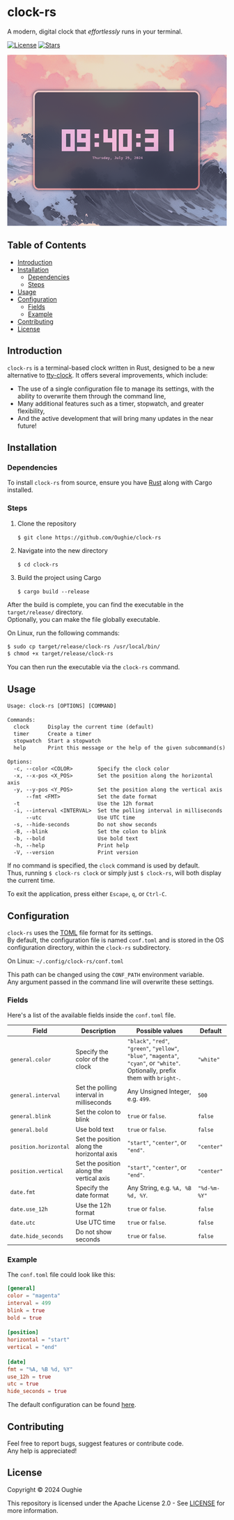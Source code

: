 # clock-rs

A modern, digital clock that _effortlessly_ runs in your terminal.

[![License](https://img.shields.io/github/license/Oughie/clock-rs)](LICENSE)
[![Stars](https://img.shields.io/github/stars/Oughie/clock-rs)](https://github.com/Oughie/clock-rs/stargazers)

![presentation](public/preview.png)

## Table of Contents

- [Introduction](#introduction)
- [Installation](#installation)
  - [Dependencies](#dependencies)
  - [Steps](#steps)
- [Usage](#usage)
- [Configuration](#configuration)
  - [Fields](#fields)
  - [Example](#example)
- [Contributing](#contributing)
- [License](#license)

## Introduction

`clock-rs` is a terminal-based clock written in Rust, designed to be a new alternative to [tty-clock](https://github.com/xorg62/tty-clock). It offers several improvements, which include:
- The use of a single configuration file to manage its settings, with the ability to overwrite them through the command line,
- Many additional features such as a timer, stopwatch, and greater flexibility,
- And the active development that will bring many updates in the near future!

## Installation

### Dependencies

To install `clock-rs` from source, ensure you have [Rust](https://www.rust-lang.org/) along with Cargo installed.

### Steps

1. Clone the repository

    `$ git clone https://github.com/Oughie/clock-rs`

2. Navigate into the new directory

    `$ cd clock-rs`

3. Build the project using Cargo

    `$ cargo build --release`

After the build is complete, you can find the executable in the `target/release/` directory.  
Optionally, you can make the file globally executable.

On Linux, run the following commands:

```sh
$ sudo cp target/release/clock-rs /usr/local/bin/
$ chmod +x target/release/clock-rs
```

You can then run the executable via the `clock-rs` command.

## Usage

```
Usage: clock-rs [OPTIONS] [COMMAND]

Commands:
  clock      Display the current time (default)
  timer      Create a timer
  stopwatch  Start a stopwatch
  help       Print this message or the help of the given subcommand(s)

Options:
  -c, --color <COLOR>        Specify the clock color
  -x, --x-pos <X_POS>        Set the position along the horizontal axis
  -y, --y-pos <Y_POS>        Set the position along the vertical axis
      --fmt <FMT>            Set the date format
  -t                         Use the 12h format
  -i, --interval <INTERVAL>  Set the polling interval in milliseconds
      --utc                  Use UTC time
  -s, --hide-seconds         Do not show seconds
  -B, --blink                Set the colon to blink
  -b, --bold                 Use bold text
  -h, --help                 Print help
  -V, --version              Print version
```

If no command is specified, the `clock` command is used by default.  
Thus, running `$ clock-rs clock` or simply just `$ clock-rs`, will both display the current time.

To exit the application, press either `Escape`, `q`, or `Ctrl-C`.

## Configuration

`clock-rs` uses the [TOML](https://toml.io/en/) file format for its settings.  
By default, the configuration file is named `conf.toml` and is stored in the OS configuration directory, within the `clock-rs` subdirectory.

On Linux: `~/.config/clock-rs/conf.toml`

This path can be changed using the `CONF_PATH` environment variable.  
Any argument passed in the command line will overwrite these settings.

### Fields

Here's a list of the available fields inside the `conf.toml` file.

| Field                     | Description                                | Possible values                                                                                                                   | Default      |
| ------------------------- | -------------------------------------------| ----------------------------------------------------------------------------------------------------------------------------------| ------------ |
| `general.color`           | Specify the color of the clock             | `"black"`, `"red"`, `"green"`, `"yellow"`, `"blue"`, `"magenta"`, `"cyan"`, or `"white"`. Optionally, prefix them with `bright-`. | `"white"`    |
| `general.interval`        | Set the polling interval in milliseconds   | Any Unsigned Integer, e.g. `499`.                                                                                                 | `500`        |
| `general.blink`           | Set the colon to blink                     | `true` or `false`.                                                                                                                | `false`      |
| `general.bold`            | Use bold text                              | `true` or `false`.                                                                                                                | `false`      |
| `position.horizontal`     | Set the position along the horizontal axis | `"start"`, `"center"`, or `"end"`.                                                                                                | `"center"`   |
| `position.vertical`       | Set the position along the vertical axis   | `"start"`, `"center"`, or `"end"`.                                                                                                | `"center"`   |
| `date.fmt`                | Specify the date format                    | Any String, e.g. `%A, %B %d, %Y`.                                                                                                 | `"%d-%m-%Y"` |
| `date.use_12h`            | Use the 12h format                         | `true` or `false`.                                                                                                                | `false`      |
| `date.utc`                | Use UTC time                               | `true` or `false`.                                                                                                                | `false`      |
| `date.hide_seconds`       | Do not show seconds                        | `true` or `false`.                                                                                                                | `false`      |

### Example

The `conf.toml` file could look like this:

```toml
[general]
color = "magenta"
interval = 499
blink = true
bold = true

[position]
horizontal = "start"
vertical = "end"

[date]
fmt = "%A, %B %d, %Y"
use_12h = true
utc = true
hide_seconds = true
```

The default configuration can be found [here](public/default.toml).

## Contributing

Feel free to report bugs, suggest features or contribute code.  
Any help is appreciated!

## License

Copyright © 2024 Oughie

This repository is licensed under the Apache License 2.0 - See [LICENSE](LICENSE) for more information.
